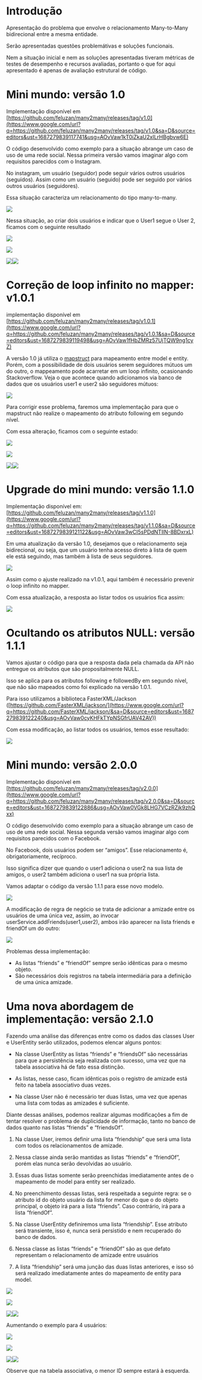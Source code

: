 
Introdução
==========

Apresentação do problema que envolve o relacionamento Many-to-Many bidirecional entre a mesma entidade.

Serão apresentadas questões problemátivas e soluções funcionais.

Nem a situação inicial e nem as soluções apresentadas tiveram métricas de testes de desempenho e recursos avaliadas, portanto o que for aqui apresentado é apenas de avaliação estrutural de código.

Mini mundo: versão 1.0
======================

Implementação disponível em [https://github.com/feluzan/many2many/releases/tag/v1.0](https://www.google.com/url?q=https://github.com/feluzan/many2many/releases/tag/v1.0&sa=D&source=editors&ust=1687279839117741&usg=AOvVaw1kT0iZkaU2xILrHBgbvw6E)

O código desenvolvido como exemplo para a situação abrange um caso de uso de uma rede social. Nessa primeira versão vamos imaginar algo com requisitos parecidos com o Instagram.

No instagram, um usuário (seguidor) pode seguir vários outros usuários (seguidos). Assim como um usuário (seguido) pode ser seguido por vários outros usuários (seguidores).

Essa situação caracteriza um relacionamento do tipo many-to-many.

![](images/image7.png)

Nessa situação, ao criar dois usuários e indicar que o User1 segue o User 2, ficamos com o seguinte resultado

![](images/image3.png)

![](images/image22.png)

![](images/image18.png)![](images/image2.png)

Correção de loop infinito no mapper: v1.0.1
===========================================

implementação disponível em [https://github.com/feluzan/many2many/releases/tag/v1.0.1](https://www.google.com/url?q=https://github.com/feluzan/many2many/releases/tag/v1.0.1&sa=D&source=editors&ust=1687279839119498&usg=AOvVaw1fHbZMRz57UjTQW9ng1cyZ)

A versão 1.0 já utiliza o [mapstruct](https://www.google.com/url?q=https://mapstruct.org/&sa=D&source=editors&ust=1687279839119987&usg=AOvVaw0zI2-HliH72PovqixhtNIV) para mapeamento entre model e entity. Porém, com a possibilidade de dois usuários serem seguidores mútuos um do outro, o mappeamento pode acarretar em um loop infinito, ocasionando Stackoverflow. Veja o que acontece quando adicionamos via banco de dados que os usuários user1 e user2 são seguidores mútuos:

![](images/image19.png)

Para corrigir esse problema, faremos uma implementação para que o mapstruct não realize o mapeamento do atributo following em segundo nível.

Com essa alteração, ficamos com o seguinte estado:

![](images/image21.png)

![](images/image16.png)

![](images/image4.png)![](images/image20.png)

Upgrade do mini mundo: versão 1.1.0
===================================

Implementação disponível em: [https://github.com/feluzan/many2many/releases/tag/v1.1.0](https://www.google.com/url?q=https://github.com/feluzan/many2many/releases/tag/v1.1.0&sa=D&source=editors&ust=1687279839121122&usg=AOvVaw3wCI5sPDdNTllN-8BDxrxL)

Em uma atualização da versão 1.0, desejamos que o relacionamento seja bidirecional, ou seja, que um usuário tenha acesso direto à lista de quem ele está seguindo, mas também à lista de seus seguidores.

![](images/image6.png)

Assim como o ajuste realizado na v1.0.1, aqui também é necessário prevenir o loop infinito no mapper.

Com essa atualização, a resposta ao listar todos os usuários fica assim:

![](images/image5.png)

Ocultando os atributos NULL: versão 1.1.1
=========================================

Vamos ajustar o código para que a resposta dada pela chamada da API não entregue os atributos que são propositalmente NULL.

Isso se aplica para os atributos following e followedBy em segundo nível, que não são mapeados como foi explicado na versão 1.0.1.

Para isso utilizamos a biblioteca FasterXML/Jackson ([https://github.com/FasterXML/jackson/](https://www.google.com/url?q=https://github.com/FasterXML/jackson/&sa=D&source=editors&ust=1687279839122240&usg=AOvVaw0cyKHFkTYpNSGfrUAV42AV))

Com essa modificação, ao listar todos os usuários, temos esse resultado:

![](images/image23.png)

Mini mundo: versão 2.0.0
========================

Implementação disponível em [https://github.com/feluzan/many2many/releases/tag/v2.0.0](https://www.google.com/url?q=https://github.com/feluzan/many2many/releases/tag/v2.0.0&sa=D&source=editors&ust=1687279839122886&usg=AOvVaw0VGk8LHG7VCzRZjk9zhQxx)

O código desenvolvido como exemplo para a situação abrange um caso de uso de uma rede social. Nessa segunda versão vamos imaginar algo com requisitos parecidos com o Facebook.

No Facebook, dois usuários podem ser “amigos”. Esse relacionamento é, obrigatoriamente, recíproco.

Isso significa dizer que quando o user1 adiciona o user2 na sua lista de amigos, o user2 também adiciona o user1 na sua própria lista.

Vamos adaptar o código da versão 1.1.1 para esse novo modelo.

![](images/image14.png)

A modificação de regra de negócio se trata de adicionar a amizade entre os usuários de uma única vez, assim, ao invocar userService.addFriends(user1,user2), ambos irão aparecer na lista friends e friendOf um do outro:

![](images/image1.png)

Problemas dessa implementação:

*   As listas “friends” e “friendOf” sempre serão idênticas para o mesmo objeto.
*   São necessários dois registros na tabela intermediária para a definição de uma única amizade.

Uma nova abordagem de implementação: versão 2.1.0
=================================================

Fazendo uma análise das diferenças entre como os dados das classes User e UserEntity serão utilizados, podemos elencar alguns pontos:

*   Na classe UserEntity as listas “friends” e “friendsOf” são necessárias para que a persistência seja realizada com sucesso, uma vez que na tabela associativa há de fato essa distinção.

*   As listas, nesse caso, ficam idênticas pois o registro de amizade está feito na tabela associativo duas vezes.

*   Na classe User não é necessário ter duas listas, uma vez que apenas uma lista com todas as amizades é suficiente.

Diante dessas análises, podemos realizar algumas modificações a fim de tentar resolver o problema de duplicidade de informação, tanto no banco de dados quanto nas listas “friends” e “friendsOf”.

1.  Na classe User, iremos definir uma lista “friendship” que será uma lista com todos os relacionamentos de amizade.

1.  Nessa classe ainda serão mantidas as listas “friends” e “friendOf”, porém elas nunca serão devolvidas ao usuário.
2.  Essas duas listas somente serão preenchidas imediatamente antes de o mapeamento de model para entity ser realizado.
3.  No preenchimento dessas listas, será respeitada a seguinte regra: se o atributo id do objeto usuário da lista for menor do que o do objeto principal, o objeto irá para a lista “friends”. Caso contrário, irá para a lista “friendOf”.

2.  Na classe UserEntity definiremos uma lista “friendship”. Esse atributo será transiente, isso é, nunca será persistido e nem recuperado do banco de dados.

1.  Nessa classe as listas “friends” e “friendOf” são as que defato representam o relacionamento de amizade entre usuários
2.  A lista “friendship” será uma junção das duas listas anteriores, e isso só será realizado imediatamente antes do mapeamento de entity para model.

![](images/image12.png)

![](images/image10.png)

![](images/image9.png)![](images/image15.png)

Aumentando o exemplo para 4 usuários:

![](images/image17.png)

![](images/image13.png)

![](images/image8.png)![](images/image11.png)

Observe que na tabela associativa, o menor ID sempre estará à esquerda.